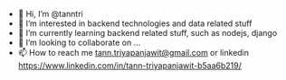 - 👋 Hi, I’m @tanntri
- 👀 I’m interested in backend technologies and data related stuff
- 🌱 I’m currently learning backend related stuff, such as nodejs, django
- 💞️ I’m looking to collaborate on ...
- 📫 How to reach me tann.triyapanjawit@gmail.com or linkedin https://www.linkedin.com/in/tann-triyapanjawit-b5aa6b219/

<!---
tanntri/tanntri is a ✨ special ✨ repository because its `README.md` (this file) appears on your GitHub profile.
You can click the Preview link to take a look at your changes.
--->
